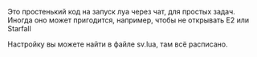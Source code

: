 Это простенький код на запуск луа через чат, для простых задач.
Иногда оно может пригодится, например, чтобы не открывать E2 или Starfall

Настройку вы можете найти в файле sv.lua, там всё расписано.

